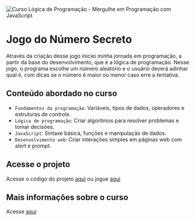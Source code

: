 ![Curso Lógica de Programação - Mergulhe em Programação com JavaScript](https://github.com/user-attachments/assets/97985636-cc50-4367-a15f-ae5674f04496)

# Jogo do Número Secreto
Através da criação desse jogo iniciei minha jornada em programação, a partir da base do desenvolvimento, que é a lógica de programação. 
Nesse jogo, o programa escolhe um número aleatório e o usuário deverá adinhar qual é, com dicas se o número é maior ou menor caso erre a tentativa.

## Conteúdo abordado no curso
- `Fundamentos da programação`: Variáveis, tipos de dados, operadores e estruturas de controle.
- `Lógica de programação`: Criar algoritmos para resolver problemas e tomar decisões.
- `JavaScript`: Sintaxe básica, funções e manipulação de dados.
- `Desenvolvimento web`: Criar interações simples em páginas web com alert e prompt.

## Acesse o projeto
Acesse o código do projeto [aqui](https://github.com/lillianmartins/logica-js-numero-secreto)
ou jogue [aqui](https://logica-js-numero-secreto-five.vercel.app/) 

## Mais informações sobre o curso
Acesse [aqui](https://www.alura.com.br/curso-online-logica-programacao-mergulhe-programacao-javascript)

